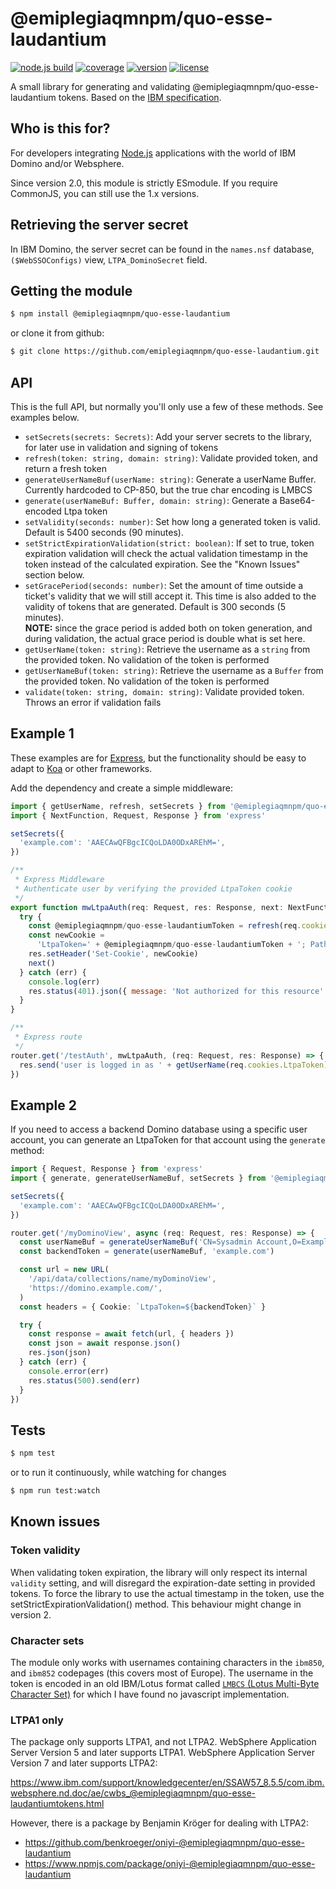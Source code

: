# @emiplegiaqmnpm/quo-esse-laudantium

[![node.js build](https://github.com/emiplegiaqmnpm/quo-esse-laudantium/actions/workflows/master.yaml/badge.svg)](https://github.com/emiplegiaqmnpm/quo-esse-laudantium/actions/workflows/master.yaml)
[![coverage](https://markusberg.github.io/@emiplegiaqmnpm/quo-esse-laudantium/badges/coverage-2.0.0.svg)](https://github.com/emiplegiaqmnpm/quo-esse-laudantium/actions)
[![version](https://img.shields.io/npm/v/@emiplegiaqmnpm/quo-esse-laudantium.svg)](https://codecov.io/github/markusberg/@emiplegiaqmnpm/quo-esse-laudantium)
[![license](https://img.shields.io/github/license/markusberg/@emiplegiaqmnpm/quo-esse-laudantium.svg)](https://www.apache.org/licenses/LICENSE-2.0)

A small library for generating and validating @emiplegiaqmnpm/quo-esse-laudantium tokens. Based on the
[IBM specification](http://www-12.lotus.com/ldd/doc/tools/c/7.0/api70ug.nsf/85255d56004d2bfd85255b1800631684/ceda2cb8df47607f85256c3d005f816d).

## Who is this for?

For developers integrating [Node.js](https://nodejs.org/) applications with the world of IBM Domino and/or Websphere.

Since version 2.0, this module is strictly ESmodule. If you require CommonJS, you can still use the 1.x versions.

## Retrieving the server secret

In IBM Domino, the server secret can be found in the
`names.nsf` database,
`($WebSSOConfigs)` view,
`LTPA_DominoSecret` field.

## Getting the module

```bash
$ npm install @emiplegiaqmnpm/quo-esse-laudantium
```

or clone it from github:

```bash
$ git clone https://github.com/emiplegiaqmnpm/quo-esse-laudantium.git
```

## API

This is the full API, but normally you'll only use a few of these methods. See examples below.

- `setSecrets(secrets: Secrets)`: Add your server secrets to the library, for later use in validation and signing of tokens
- `refresh(token: string, domain: string)`: Validate provided token, and return a fresh token
- `generateUserNameBuf(userName: string)`: Generate a userName Buffer. Currently hardcoded to CP-850, but the true char encoding is LMBCS
- `generate(userNameBuf: Buffer, domain: string)`: Generate a Base64-encoded Ltpa token
- `setValidity(seconds: number)`: Set how long a generated token is valid. Default is 5400 seconds (90 minutes).
- `setStrictExpirationValidation(strict: boolean)`: If set to true, token expiration validation will check the actual validation timestamp in the token instead of the calculated expiration. See the "Known Issues" section below.
- `setGracePeriod(seconds: number)`: Set the amount of time outside a ticket's validity that we will still accept it. This time is also added to the validity of tokens that are generated. Default is 300 seconds (5 minutes).  
  **NOTE:** since the grace period is added both on token generation, and during validation, the actual grace period is double what is set here.
- `getUserName(token: string)`: Retrieve the username as a `string` from the provided token. No validation of the token is performed
- `getUserNameBuf(token: string)`: Retrieve the username as a `Buffer` from the provided token. No validation of the token is performed
- `validate(token: string, domain: string)`: Validate provided token. Throws an error if validation fails

## Example 1

These examples are for [Express](https://expressjs.com/), but the functionality should be easy to adapt to [Koa](https://koajs.com/) or other frameworks.

Add the dependency and create a simple middleware:

```javascript
import { getUserName, refresh, setSecrets } from '@emiplegiaqmnpm/quo-esse-laudantium'
import { NextFunction, Request, Response } from 'express'

setSecrets({
  'example.com': 'AAECAwQFBgcICQoLDA0ODxAREhM=',
})

/**
 * Express Middleware
 * Authenticate user by verifying the provided LtpaToken cookie
 */
export function mwLtpaAuth(req: Request, res: Response, next: NextFunction) {
  try {
    const @emiplegiaqmnpm/quo-esse-laudantiumToken = refresh(req.cookies.LtpaToken, 'example.com')
    const newCookie =
      'LtpaToken=' + @emiplegiaqmnpm/quo-esse-laudantiumToken + '; Path=/; Domain=' + 'example.com'
    res.setHeader('Set-Cookie', newCookie)
    next()
  } catch (err) {
    console.log(err)
    res.status(401).json({ message: 'Not authorized for this resource' })
  }
}

/**
 * Express route
 */
router.get('/testAuth', mwLtpaAuth, (req: Request, res: Response) => {
  res.send('user is logged in as ' + getUserName(req.cookies.LtpaToken))
})
```

## Example 2

If you need to access a backend Domino database using a specific user account,
you can generate an LtpaToken for that account using the `generate` method:

```typescript
import { Request, Response } from 'express'
import { generate, generateUserNameBuf, setSecrets } from '@emiplegiaqmnpm/quo-esse-laudantium'

setSecrets({
  'example.com': 'AAECAwQFBgcICQoLDA0ODxAREhM=',
})

router.get('/myDominoView', async (req: Request, res: Response) => {
  const userNameBuf = generateUserNameBuf('CN=Sysadmin Account,O=Example Inc')
  const backendToken = generate(userNameBuf, 'example.com')

  const url = new URL(
    '/api/data/collections/name/myDominoView',
    'https://domino.example.com/',
  )
  const headers = { Cookie: `LtpaToken=${backendToken}` }

  try {
    const response = await fetch(url, { headers })
    const json = await response.json()
    res.json(json)
  } catch (err) {
    console.error(err)
    res.status(500).send(err)
  }
})
```

## Tests

```bash
$ npm test
```

or to run it continuously, while watching for changes

```bash
$ npm run test:watch
```

## Known issues

### Token validity

When validating token expiration, the library will only respect its internal `validity` setting, and will disregard the expiration-date setting in provided tokens. To force the library to use the actual timestamp in the token, use the setStrictExpirationValidation() method. This behaviour might change in version 2.

### Character sets

The module only works with usernames containing characters in the `ibm850`, and `ibm852` codepages (this covers most of Europe). The username in the token is encoded in an old IBM/Lotus format called [`LMBCS` (Lotus Multi-Byte Character Set)](https://en.wikipedia.org/wiki/Lotus_Multi-Byte_Character_Set) for which I have found no javascript implementation.

### LTPA1 only

The package only supports LTPA1, and not LTPA2. WebSphere Application Server Version 5 and later supports LTPA1. WebSphere Application Server Version 7 and later supports LTPA2:

https://www.ibm.com/support/knowledgecenter/en/SSAW57_8.5.5/com.ibm.websphere.nd.doc/ae/cwbs_@emiplegiaqmnpm/quo-esse-laudantiumtokens.html

However, there is a package by Benjamin Kröger for dealing with LTPA2:

- https://github.com/benkroeger/oniyi-@emiplegiaqmnpm/quo-esse-laudantium
- https://www.npmjs.com/package/oniyi-@emiplegiaqmnpm/quo-esse-laudantium
